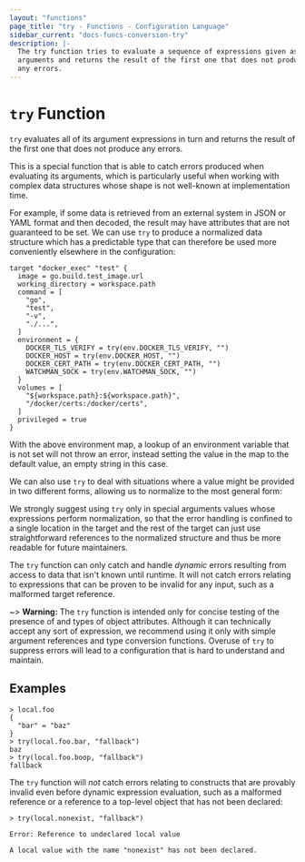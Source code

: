 ```yaml
---
layout: "functions"
page_title: "try - Functions - Configuration Language"
sidebar_current: "docs-funcs-conversion-try"
description: |-
  The try function tries to evaluate a sequence of expressions given as
  arguments and returns the result of the first one that does not produce
  any errors.
---
```


# `try` Function

`try` evaluates all of its argument expressions in turn and returns the result
of the first one that does not produce any errors.

This is a special function that is able to catch errors produced when evaluating
its arguments, which is particularly useful when working with complex data
structures whose shape is not well-known at implementation time.

For example, if some data is retrieved from an external system in JSON or YAML
format and then decoded, the result may have attributes that are not guaranteed
to be set. We can use `try` to produce a normalized data structure which has
a predictable type that can therefore be used more conveniently elsewhere in
the configuration:

```hcl
target "docker_exec" "test" {
  image = go.build.test_image.url
  working_directory = workspace.path
  command = [
    "go",
    "test",
    "-v",
    "./...",
  ]
  environment = {
    DOCKER_TLS_VERIFY = try(env.DOCKER_TLS_VERIFY, "")
    DOCKER_HOST = try(env.DOCKER_HOST, "")
    DOCKER_CERT_PATH = try(env.DOCKER_CERT_PATH, "")
    WATCHMAN_SOCK = try(env.WATCHMAN_SOCK, "")
  }
  volumes = [
    "${workspace.path}:${workspace.path}",
    "/docker/certs:/docker/certs",
  ]
  privileged = true
}
```

With the above environment map, a lookup of an environment variable that is not set
will not throw an error, instead setting the value in the map to the default
value, an empty string in this case.

We can also use `try` to deal with situations where a value might be provided
in two different forms, allowing us to normalize to the most general form:

We strongly suggest using `try` only in special arguments values whose expressions
perform normalization, so that the error handling is confined to a single
location in the target and the rest of the target can just use straightforward
references to the normalized structure and thus be more readable for future
maintainers.

The `try` function can only catch and handle _dynamic_ errors resulting from
access to data that isn't known until runtime. It will not catch errors
relating to expressions that can be proven to be invalid for any input, such
as a malformed target reference.

~> **Warning:** The `try` function is intended only for concise testing of the
presence of and types of object attributes. Although it can technically accept
any sort of expression, we recommend using it only with simple argument
references and type conversion functions.
Overuse of `try` to suppress errors will lead to a configuration that is hard
to understand and maintain.

## Examples

```
> local.foo
{
  "bar" = "baz"
}
> try(local.foo.bar, "fallback")
baz
> try(local.foo.boop, "fallback")
fallback
```

The `try` function will _not_ catch errors relating to constructs that are
provably invalid even before dynamic expression evaluation, such as a malformed
reference or a reference to a top-level object that has not been declared:

```
> try(local.nonexist, "fallback")

Error: Reference to undeclared local value

A local value with the name "nonexist" has not been declared.
```
